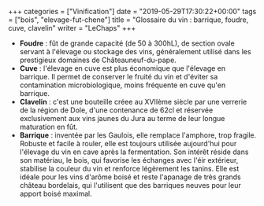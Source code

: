 +++
categories = ["Vinification"]
date = "2019-05-29T17:30:22+00:00"
tags = ["bois", "elevage-fut-chene"] 
title = "Glossaire du vin : barrique, foudre, cuve, clavelin"
writer = "LeChaps"
+++

* **Foudre** : fût de grande capacité (de 50 à 300hL), de section ovale servant à l'élevage ou stockage des vins, généralement utilisé dans les prestigieux domaines de Châteauneuf-du-pape.
* **Cuve** : l'élevage en cuve est plus économique que l'élevage en barrique. Il permet de conserver le fruité du vin et d'éviter sa contamination microbiologique, moins fréquente en cuve qu'en barrique.
* **Clavelin** : c'est une bouteille créee au XVIIème siècle par une verrerie de la région de Dole, d'une contenance de 62cl et réservée exclusivement aux vins jaunes du Jura au terme de leur longue maturation en fût.
* **Barrique** : inventée par les Gaulois, elle remplace l'amphore, trop fragile. Robuste et facile à rouler, elle est toujours utilisée aujourd'hui pour l'élevage du vin en cave après la fermentation. Son intérêt réside dans son matériau, le bois, qui favorise les échanges avec l'éir extérieur, stabilise la couleur du vin et renforce légèrement les tanins. Elle est idéale pour les vins d'arôme boisé et reste l'apanage de très grands château bordelais, qui l'utilisent que des barriques neuves pour leur apport boisé maximal.
